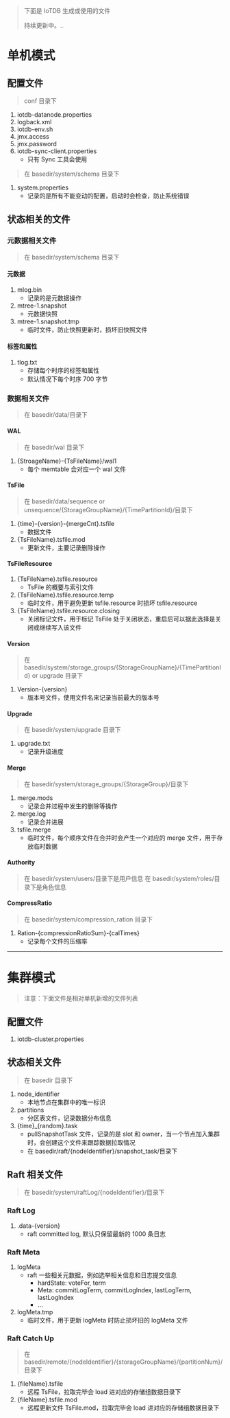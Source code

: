<!--

    Licensed to the Apache Software Foundation (ASF) under one
    or more contributor license agreements.  See the NOTICE file
    distributed with this work for additional information
    regarding copyright ownership.  The ASF licenses this file
    to you under the Apache License, Version 2.0 (the
    "License"); you may not use this file except in compliance
    with the License.  You may obtain a copy of the License at

        http://www.apache.org/licenses/LICENSE-2.0

    Unless required by applicable law or agreed to in writing,
    software distributed under the License is distributed on an
    "AS IS" BASIS, WITHOUT WARRANTIES OR CONDITIONS OF ANY
    KIND, either express or implied.  See the License for the
    specific language governing permissions and limitations
    under the License.

-->

> 下面是 IoTDB 生成或使用的文件
>
> 持续更新中。..

# 单机模式

## 配置文件
> conf 目录下
1. iotdb-datanode.properties
2. logback.xml
3. iotdb-env.sh
4. jmx.access
5. jmx.password
6. iotdb-sync-client.properties
    + 只有 Sync 工具会使用

> 在 basedir/system/schema 目录下
1. system.properties
    + 记录的是所有不能变动的配置，启动时会检查，防止系统错误

## 状态相关的文件

### 元数据相关文件
> 在 basedir/system/schema 目录下

#### 元数据
1. mlog.bin
    + 记录的是元数据操作
2. mtree-1.snapshot
    + 元数据快照
3. mtree-1.snapshot.tmp
    + 临时文件，防止快照更新时，损坏旧快照文件

#### 标签和属性
1. tlog.txt
    + 存储每个时序的标签和属性
    + 默认情况下每个时序 700 字节

### 数据相关文件
> 在 basedir/data/目录下

#### WAL
> 在 basedir/wal 目录下
1. {StroageName}-{TsFileName}/wal1
    + 每个 memtable 会对应一个 wal 文件

#### TsFile
> 在 basedir/data/sequence or unsequence/{StorageGroupName}/{TimePartitionId}/目录下
1. {time}-{version}-{mergeCnt}.tsfile
    + 数据文件
2. {TsFileName}.tsfile.mod
    + 更新文件，主要记录删除操作

#### TsFileResource
1. {TsFileName}.tsfile.resource
    + TsFile 的概要与索引文件
2. {TsFileName}.tsfile.resource.temp
    + 临时文件，用于避免更新 tsfile.resource 时损坏 tsfile.resource
3. {TsFileName}.tsfile.resource.closing
    + 关闭标记文件，用于标记 TsFile 处于关闭状态，重启后可以据此选择是关闭或继续写入该文件

#### Version
> 在 basedir/system/storage_groups/{StorageGroupName}/{TimePartitionId} or upgrade 目录下
1. Version-{version}
    + 版本号文件，使用文件名来记录当前最大的版本号

#### Upgrade
> 在 basedir/system/upgrade 目录下
1. upgrade.txt
    + 记录升级进度

#### Merge
> 在 basedir/system/storage_groups/{StorageGroup}/目录下
1. merge.mods
    + 记录合并过程中发生的删除等操作
2. merge.log
    + 记录合并进展
3. tsfile.merge
    + 临时文件，每个顺序文件在合并时会产生一个对应的 merge 文件，用于存放临时数据

#### Authority
> 在 basedir/system/users/目录下是用户信息
> 在 basedir/system/roles/目录下是角色信息

#### CompressRatio
> 在 basedir/system/compression_ration 目录下
1. Ration-{compressionRatioSum}-{calTimes}
    + 记录每个文件的压缩率

---

# 集群模式
> 注意：下面文件是相对单机新增的文件列表

## 配置文件
1. iotdb-cluster.properties

## 状态相关文件
> 在 basedir 目录下
1. node_identifier
    + 本地节点在集群中的唯一标识
2. partitions
    + 分区表文件，记录数据分布信息
3. {time}_{random}.task
    + pullSnapshotTask 文件，记录的是 slot 和 owner，当一个节点加入集群时，会创建这个文件来跟踪数据拉取情况
    + 在 basedir/raft/{nodeIdentifier}/snapshot_task/目录下

## Raft 相关文件
> 在 basedir/system/raftLog/{nodeIdentifier}/目录下

### Raft Log
1. .data-{version}
    + raft committed log, 默认只保留最新的 1000 条日志

### Raft Meta
1. logMeta
    + raft 一些相关元数据，例如选举相关信息和日志提交信息
        + hardState: voteFor, term
        + Meta: commitLogTerm, commitLogIndex, lastLogTerm, lastLogIndex
        + ...
2. logMeta.tmp
    + 临时文件，用于更新 logMeta 时防止损坏旧的 logMeta 文件

### Raft Catch Up
> 在 basedir/remote/{nodeIdentifier}/{storageGroupName}/{partitionNum}/目录下
1. {fileName}.tsfile
    + 远程 TsFile，拉取完毕会 load 进对应的存储组数据目录下
2. {fileName}.tsfile.mod
    + 远程更新文件 TsFile.mod，拉取完毕会 load 进对应的存储组数据目录下
